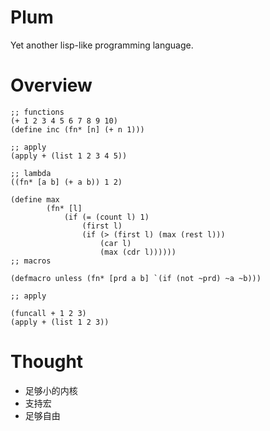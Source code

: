 Plum
=======================
Yet another lisp-like programming language.

Overview
=======================

```racket
;; functions
(+ 1 2 3 4 5 6 7 8 9 10)
(define inc (fn* [n] (+ n 1)))

;; apply
(apply + (list 1 2 3 4 5))

;; lambda
((fn* [a b] (+ a b)) 1 2)

(define max 
        (fn* [l] 
            (if (= (count l) 1) 
                (first l) 
                (if (> (first l) (max (rest l)))
                    (car l)
                    (max (cdr l))))))
;; macros

(defmacro unless (fn* [prd a b] `(if (not ~prd) ~a ~b)))

;; apply

(funcall + 1 2 3)
(apply + (list 1 2 3))

```

Thought
==================================
* 足够小的内核
* 支持宏
* 足够自由
